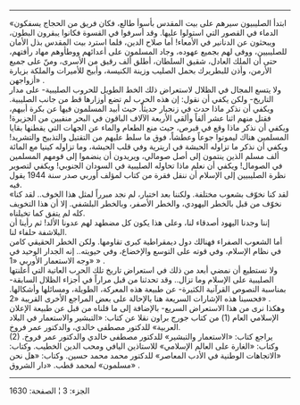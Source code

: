 ------------------------------------------------------------------------

«ابتدأ الصليبيون سيرهم على بيت المقدس بأسوأ طالع، فكان فريق من الحجاج
يسفكون الدماء في القصور التي استولوا عليها. وقد أسرفوا في القسوة فكانوا
يبقرون البطون، ويبحثون عن الدنانير في الأمعاء! أما صلاح الدين، فلما
استرد بيت المقدس بذل الأمان للصليبيين، ووفى لهم بجميع عهوده، وجاد
المسلمون على أعدائهم ووطأوهم مهاد رأفتهم، حتى أن الملك العادل، شقيق
السلطان، أطلق ألف رقيق من الأسرى، ومنّ على جميع الأرمن، وأذن للبطريرك
بحمل الصليب وزينة الكنيسة، وأبيح للأميرات والملكة بزيارة أزواجهن» .  
ولا يتسع المجال في الظلال لاستعراض ذلك الخط الطويل للحروب الصليبية- على
مدار التاريخ- ولكن يكفي أن نقول: إن هذه الحرب لم تضع أوزارها قط من جانب
الصليبية. ويكفي أن نذكر ماذا حدث في زنجبار حديثاً. حيث أبيد المسلمون فيها
عن بكرة أبيهم، فقتل منهم اثنا عشر ألفاً وألقي الأربعة الآلاف الباقون في
البحر منفيين من الجزيرة! ويكفي أن نذكر ماذا وقع في قبرص، حيث منع الطعام
والماء عن الجهات التي يقطنها بقايا المسلمين هناك ليموتوا جوعاً وعطشاً، فوق
ما سلط عليهم من التقتيل والتذبيح والتشريد! ويكفي أن نذكر ما تزاوله
الحبشة في اريترية وفي قلب الحبشة، وما تزاوله كينيا مع المائة ألف مسلم
الذين ينتمون إلى أصل صومالي، ويريدون أن ينضموا إلى قومهم المسلمين في
الصومال! ويكفي أن نعلم ماذا تحاوله الصليبية في السودان الجنوبي! ويكفي
لتصوير نظرة الصليبيين إلى الإسلام أن ننقل فقرة من كتاب لمؤلف أوربي صدر
سنة 1944 يقول فيه.  
«لقد كنا نخوّف بشعوب مختلفة. ولكننا بعد اختبار، لم نجد مبرراً لمثل هذا
الخوف.. لقد كنا نخوّف من قبل بالخطر اليهودي، والخطر الأصفر، وبالخطر
البلشفي. إلا أن هذا التخويف كله لم يتفق كما تخيلناه.  
إننا وجدنا اليهود أصدقاء لنا، وعلى هذا يكون كل مضطهد لهم عدونا الألد! ثم
رأينا أن البلاشفة حلفاء لنا.  
أما الشعوب الصفراء فهنالك دول ديمقراطية كبرى تقاومها. ولكن الخطر الحقيقي
كامن في نظام الإسلام، وفي قوته على التوسع والإخضاع، وفي حيويته.. إنه
الجدار الوحيد في وجه الاستعمار الأوربي «1» » .  
ولا نستطيع أن نمضي أبعد من ذلك في استعراض تاريخ تلك الحرب العاتية التي
أعلنتها الصليبية على الإسلام وما تزال.. وقد تحدثنا من قبل مراراً في أجزاء
الظلال السابقة- بمناسبة النصوص القرآنية الكثيرة- عن طبيعة هذه المعركة،
الطويلة، ومسائلها وأشكالها. فحسبنا هذه الإشارات السريعة هنا بالإحالة على
بعض المراجع الأخرى القريبة «2» .  
وهكذا نرى من هذا الاستعراض السريع- بالإضافة إلى ما قلناه من قبل عن طبيعة
الإعلان الإسلامي العام (1) من كتاب جورج براون نقلا عن كتاب: «التبشير
والاستعمار في البلاد العربية» للدكتور مصطفى خالدي، والدكتور عمر فروخ.  
(2) يراجع كتاب: «الاستعمار والتبشير» للدكتور مصطفى خالدي والدكتور عمر
فروخ. وكتاب: «الغارة على العالم الإسلامي» للاستاذين اليافي ومحب الدين
الخطيب. وكتاب: «الاتجاهات الوطنية في الأدب المعاصر» للدكتور محمد محمد
حسين. وكتاب: «هل نحن مسلمون» لمحمد قطب. «دار الشروق» .

------------------------------------------------------------------------

الجزء: 3 ¦ الصفحة: 1630
